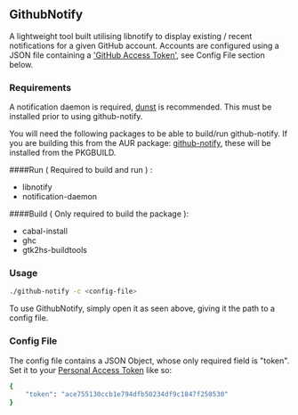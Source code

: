 ## GithubNotify
A lightweight tool built utilising libnotify to display existing / recent notifications for a given GitHub account. Accounts are configured using a JSON file containing a ['GitHub Access Token'](https://github.com/settings/tokens), see Config File section below.

### Requirements
A notification daemon is required, [dunst](https://www.archlinux.org/packages/?name=dunst) is recommended. This must be installed prior to using github-notify.

You will need the following packages to be able to build/run github-notify. If you are building this from the AUR package: [github-notify](https://aur.archlinux.org/packages/github-notify/), these will be installed from the PKGBUILD.

####Run ( Required to build and run ) :
* libnotify
* notification-daemon

####Build ( Only required to build the package ):
* cabal-install
* ghc
* gtk2hs-buildtools

### Usage
```bash
./github-notify -c <config-file>
```

To use GithubNotify, simply open it as seen above, giving it the path to a config
file.

### Config File
The config file contains a JSON Object, whose only required field is "token".
Set it to your [Personal Access Token](https://github.com/settings/tokens) like so:
```bash
{
	"token": "ace755130ccb1e794dfb50234df9c1847f250530"
}
```
